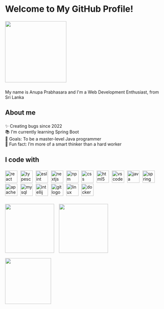 <h1 align="left">Welcome to My GitHub Profile!</h1>

###

<div align="left">
  <img height="200" src="https://blogger.googleusercontent.com/img/b/R29vZ2xl/AVvXsEgryiAQHuRn40qF_Bx-O3yomdfq3OaLxWr4iRHl7SEWxM8jSaG62nhGVSendP8cLGsbDEpr11yAwEkuYbMkqrkKLcfWeJQUYvR_BDn8klQlznKSi9giMYV4gJN93qDCDdstEWbdhjfOzCY1ELJ8Tqnn6U-U5Y-5ftwB9odlv6HULop3LL0KfzBfJKxnw06j/s1600/www.anupa.lk.gif"  />
</div>

###

<p align="left">My name is Anupa Prabhasara and I'm a Web Development Enthusiast, from Sri Lanka</p>

###

<h2 align="left">About me</h2>

###

<p align="left">✨ Creating bugs since 2022<br>📚 I'm currently learning Spring Boot<br>🎯 Goals: To be a master-level Java programmer<br>🎲 Fun fact: I’m more of a smart thinker than a hard worker</p>

###

<h2 align="left">I code with</h2>

###

<div align="left">
  <img src="https://cdn.jsdelivr.net/gh/devicons/devicon/icons/react/react-original.svg" height="40" alt="react logo"  />
  <img width="2" />
  <img src="https://cdn.jsdelivr.net/gh/devicons/devicon/icons/typescript/typescript-original.svg" height="40" alt="typescript logo"  />
  <img width="2" />
  <img src="https://cdn.jsdelivr.net/gh/devicons/devicon/icons/eslint/eslint-original.svg" height="40" alt="eslint logo"  />
  <img width="2" />
  <img src="https://cdn.jsdelivr.net/gh/devicons/devicon/icons/nextjs/nextjs-original.svg" height="40" alt="nextjs logo"  />
  <img width="2" />
  <img src="https://cdn.jsdelivr.net/gh/devicons/devicon/icons/npm/npm-original-wordmark.svg" height="40" alt="npm logo"  />
  <img width="2" />
  <img src="https://cdn.jsdelivr.net/gh/devicons/devicon/icons/css3/css3-original.svg" height="40" alt="css logo"  />
  <img width="2" />
  <img src="https://cdn.jsdelivr.net/gh/devicons/devicon/icons/html5/html5-original.svg" height="40" alt="html5 logo"  />
  <img width="2" />
  <img src="https://cdn.jsdelivr.net/gh/devicons/devicon/icons/vscode/vscode-original.svg" height="40" alt="vscode logo"  />
  <img width="2" />
  <img src="https://cdn.jsdelivr.net/gh/devicons/devicon/icons/java/java-original.svg" height="40" alt="java logo"  />
  <img width="2" />
  <img src="https://cdn.jsdelivr.net/gh/devicons/devicon/icons/spring/spring-original.svg" height="40" alt="spring logo"  />
  <img width="2" />
  <img src="https://cdn.jsdelivr.net/gh/devicons/devicon/icons/apache/apache-original.svg" height="40" alt="apache logo"  />
  <img width="2" />
  <img src="https://cdn.jsdelivr.net/gh/devicons/devicon/icons/mysql/mysql-original.svg" height="40" alt="mysql logo"  />
  <img width="2" />
  <img src="https://cdn.jsdelivr.net/gh/devicons/devicon/icons/intellij/intellij-original.svg" height="40" alt="intellij logo"  />
  <img width="2" />
  <img src="https://cdn.jsdelivr.net/gh/devicons/devicon/icons/git/git-original.svg" height="40" alt="git logo"  />
  <img width="2" />
  <img src="https://cdn.jsdelivr.net/gh/devicons/devicon/icons/linux/linux-original.svg" height="40" alt="linux logo"  />
  <img width="2" />
  <img src="https://cdn.jsdelivr.net/gh/devicons/devicon/icons/docker/docker-plain-wordmark.svg" height="40" alt="docker logo"  />
</div>

###

<p align="left">
  <img src="https://github-readme-stats.vercel.app/api?username=anupaprabhasara&hide_title=false&hide_rank=false&show_icons=true&include_all_commits=true&count_private=true&disable_animations=false&theme=dark&locale=en&hide_border=false&order=1" height="160" />
  &nbsp;&nbsp;
  <img src="https://streak-stats.demolab.com?user=anupaprabhasara&locale=en&mode=daily&theme=dark&hide_border=false&border_radius=5&order=3" height="160" />
</p>

<div style="margin-top:2px;"></div>

<p align="left">
  <img src="https://github-profile-trophy.vercel.app?username=anupaprabhasara&theme=darkhub&column=-1&row=1&margin-w=8&margin-h=8&no-bg=false&no-frame=false&order=4" height="150" />
</p>
